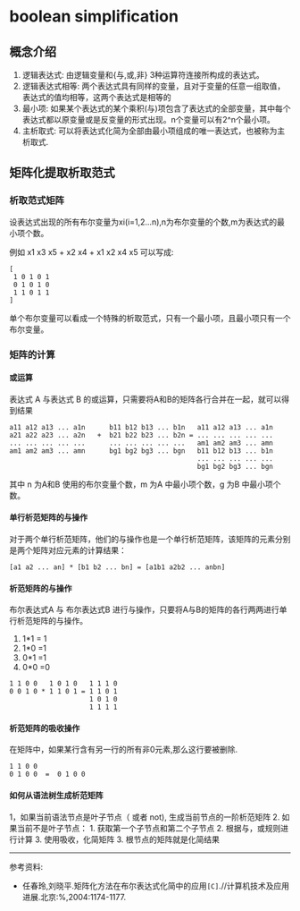 # boolean simplification


## 概念介绍

1. 逻辑表达式: 由逻辑变量和{与,或,非} 3种运算符连接所构成的表达式。
2. 逻辑表达式相等: 两个表达式具有同样的变量，且对于变量的任意一组取值，表达式的值均相等，这两个表达式是相等的
3. 最小项: 如果某个表达式的某个乘积(与)项包含了表达式的全部变量，其中每个表达式都以原变量或是反变量的形式出现。n个变量可以有2^n个最小项。
4. 主析取式: 可以将表达式化简为全部由最小项组成的唯一表达式，也被称为主析取式.

## 矩阵化提取析取范式

### 析取范式矩阵

设表达式出现的所有布尔变量为xi(i=1,2...n),n为布尔变量的个数,m为表达式的最小项个数。

例如 x1 x3 x5 + x2 x4 + x1 x2 x4 x5 可以写成:

```
[
 1 0 1 0 1
 0 1 0 1 0
 1 1 0 1 1 
]
```

单个布尔变量可以看成一个特殊的析取范式，只有一个最小项，且最小项只有一个布尔变量。

### 矩阵的计算

#### 或运算 

表达式 A 与表达式 B 的或运算，只需要将A和B的矩阵各行合并在一起，就可以得到结果

```
a11 a12 a13 ... a1n      b11 b12 b13 ... b1n   a11 a12 a13 ... a1n
a21 a22 a23 ... a2n   +  b21 b22 b23 ... b2n = ... ... ... ... ...
... ... ... ... ...      ... ... ... ... ...   am1 am2 am3 ... amn
am1 am2 am3 ... amn      bg1 bg2 bg3 ... bgn   b11 b12 b13 ... b1n
                                               ... ... ... ... ...
                                               bg1 bg2 bg3 ... bgn
```

其中 n 为A和B 使用的布尔变量个数，m 为A 中最小项个数，g 为B 中最小项个数。

#### 单行析范矩阵的与操作

对于两个单行析范矩阵，他们的与操作也是一个单行析范矩阵，该矩阵的元素分别是两个矩阵对应元素的计算结果：

```
[a1 a2 ... an] * [b1 b2 ... bn] = [a1b1 a2b2 ... anbn]
```

#### 析范矩阵的与操作

布尔表达式A 与 布尔表达式B 进行与操作，只要将A与B的矩阵的各行两两进行单行析范矩阵的与操作。

1. 1*1 = 1
2. 1*0 =1
3. 0*1 =1
4. 0*0 =0

```
1 1 0 0   1 0 1 0   1 1 1 0
0 0 1 0 * 1 1 0 1 = 1 1 0 1
                    1 0 1 0
                    1 1 1 1
```

#### 析范矩阵的吸收操作

在矩阵中，如果某行含有另一行的所有非0元素,那么这行要被删除.

```
1 1 0 0
0 1 0 0  =  0 1 0 0
```

#### 如何从语法树生成析范矩阵

1，如果当前语法节点是叶子节点（<atom> 或者 not<atom>), 生成当前节点的一阶析范矩阵
2. 如果当前不是叶子节点：
    1. 获取第一个子节点和第二个子节点
    2. 根据与，或规则进行计算
    3. 使用吸收，化简矩阵
3. 根节点的矩阵就是化简结果




---
参考资料:

* 任春玲,刘晓平.矩阵化方法在布尔表达式化简中的应用`[C]`.//计算机技术及应用进展.北京:%,2004:1174-1177.
  
